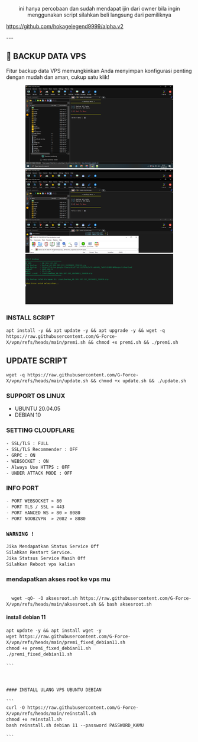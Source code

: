 
<p align="center">
  ini hanya percobaan dan sudah mendapat ijin dari owner bila ingin menggunakan script silahkan beli langsung dari pemiliknya  

https://github.com/hokagelegend9999/alpha.v2
</p>
---

## 💾 BACKUP DATA VPS

Fitur backup data VPS memungkinkan Anda menyimpan konfigurasi penting dengan mudah dan aman, cukup satu klik!

<p align="center">
  <img src="https://github.com/G-Force-X/vpn/blob/main/1.png?raw=true" alt="Backup Data VPS" width="400"/>
 <img src="https://github.com/G-Force-X/vpn/blob/main/2.png?raw=true" alt="Backup Data VPS" width="400"/>
 <img src="https://github.com/G-Force-X/vpn/blob/main/Screenshot%202025-04-23%20153225.png?raw=true alt="Backup Data VPS" width="400"/>
</p>



### INSTALL SCRIPT 
```
apt install -y && apt update -y && apt upgrade -y && wget -q https://raw.githubusercontent.com/G-Force-X/vpn/refs/heads/main/premi.sh && chmod +x premi.sh && ./premi.sh
```

## UPDATE SCRIPT
```
wget -q https://raw.githubusercontent.com/G-Force-X/vpn/refs/heads/main/update.sh && chmod +x update.sh && ./update.sh
```

### SUPPORT OS LINUX
- UBUNTU 20.04.05
- DEBIAN 10

### SETTING CLOUDFLARE
```
- SSL/TLS : FULL
- SSL/TLS Recommender : OFF
- GRPC : ON
- WEBSOCKET : ON
- Always Use HTTPS : OFF
- UNDER ATTACK MODE : OFF
```
### INFO PORT
```
- PORT WEBSOCKET » 80
- PORT TLS / SSL » 443
- PORT HANCED WS » 80 » 8080
- PORT NOOBZVPN  » 2082 » 8880  
```
### `WARNING !`
```
Jika Mendapatkan Status Service Off
Silahkan Restart Service.
Jika Statsus Service Masih Off
Silahkan Reboot vps kalian
```




### mendapatkan akses root ke vps mu

``````

  wget -qO- -O aksesroot.sh https://raw.githubusercontent.com/G-Force-X/vpn/refs/heads/main/aksesroot.sh && bash aksesroot.sh

```````


#### install debian 11

````
apt update -y && apt install wget -y
wget https://raw.githubusercontent.com/G-Force-X/vpn/refs/heads/main/premi_fixed_debian11.sh
chmod +x premi_fixed_debian11.sh
./premi_fixed_debian11.sh

```



#### INSTALL ULANG VPS UBUNTU DEBIAN

```
curl -O https://raw.githubusercontent.com/G-Force-X/vpn/refs/heads/main/reinstall.sh
chmod +x reinstall.sh
bash reinstall.sh debian 11 --password PASSWORD_KAMU

```
